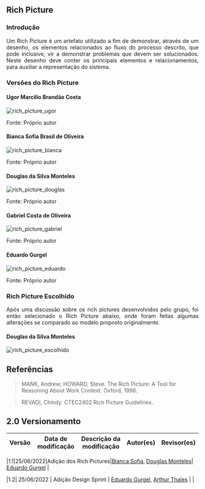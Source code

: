 ## Rich Picture

### Introdução

<p align="justify">
Um Rich Picture é um artefato utilizado a fim de demonstrar, através de um desenho, os elementos relacionados ao fluxo do processo descrito, que pode inclusive, vir a demonstrar problemas que devem ser solucionados. Neste desenho deve conter os principais elementos e relacionamentos, para auxiliar a representação do sistema.
</p>


### Versões do Rich Picture

#### Ugor Marcilio Brandão Costa
![rich_picture_ugor](https://user-images.githubusercontent.com/51385738/175790334-b83ede24-005c-400c-9a43-f593242c8bef.jpeg)
 <figcaption>Fonte: Próprio autor</figcaption>

#### Bianca Sofia Brasil de Oliveira
![rich_picture_bianca](https://user-images.githubusercontent.com/51385738/175790445-7633a499-1966-4434-8bd9-c9a2d203eb4f.jpeg)
 <figcaption>Fonte: Próprio autor</figcaption>

#### Douglas da Silva Monteles
![rich_picture_douglas](https://user-images.githubusercontent.com/51385738/175790444-d83db203-bcdc-4d57-a520-426895ff1608.jpeg)
 <figcaption>Fonte: Próprio autor</figcaption>

#### Gabriel Costa de Oliveira

![rich_picture_gabriel](https://user-images.githubusercontent.com/51385738/175790451-5c3efd05-cecb-4fd1-aada-4a1a554c5668.png)
 <figcaption>Fonte: Próprio autor</figcaption>

#### Eduardo Gurgel
![rich_picture_eduardo](https://user-images.githubusercontent.com/51385738/175790443-973df047-8a1e-4d9c-bdcd-16b19ccb1afd.png)
 <figcaption>Fonte: Próprio autor</figcaption>

### Rich Picture Escolhido

 <p align="justify">
  Após uma discussão sobre os rich pictures desenvolvidos pelo grupo, foi então selecionado o Rich Picture abaixo, onde foram feitas algumas alterações se comparado ao modelo proposto originalmente.
</p>


#### Douglas da Silva Monteles

![rich_picture_escolhido](https://user-images.githubusercontent.com/51385738/175790449-1f4d98e1-69df-4fb4-8ef2-a2f4d34981cc.png)

## Referências

> MANK, Andrew; HOWARD, Steve. The Rich Picture: A Tool for Reasoning About Work Context. Oxford, 1998.

> REVADI, Chindy. CTEC2402 Rich Picture Guidelines.

## 2.0 Versionamento

|Versão|Data de modificação|Descrição da modificação|Autor(es)|Revisor(es)|
|-|-|-|-|-|

|1.1|25/06/2022|Adição dos Rich Pictures|[Bianca Sofia](https://github.com/biancasofia), [Douglas Monteles](https://github.com/douglasmonteles)| [Eduardo Gurgel](https://github.com/EduardoGurgel) |

|1.2| 25/06/2022 | Adição Design Sprint | [Eduardo Gurgel](https://github.com/EduardoGurgel), [Arthur Thales](https://github.com/art1505)  | |